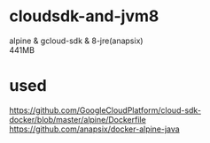 # cloudsdk-and-jvm8
alpine & gcloud-sdk & 8-jre(anapsix)  
441MB
# used
https://github.com/GoogleCloudPlatform/cloud-sdk-docker/blob/master/alpine/Dockerfile  
https://github.com/anapsix/docker-alpine-java
